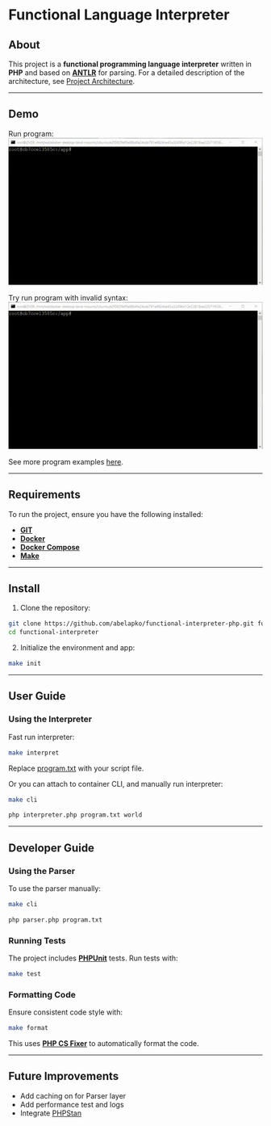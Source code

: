 # Functional Language Interpreter

## About

This project is a **functional programming language interpreter** written in **PHP** and based on **[ANTLR](https://www.antlr.org/)** for parsing.
For a detailed description of the architecture, see [Project Architecture](docs/interpreter-structure.md).

---

## Demo

Run program:
<img src="/docs/demo-success.gif" alt="demo-success-case">

Try run program with invalid syntax:
<img src="/docs/demo-invalid.gif" alt="demo-invalid-case">

See more program examples [here](/docs/program-examples.md).

---

## Requirements

To run the project, ensure you have the following installed:

- **[GIT](https://git-scm.com/)**
- **[Docker](https://www.docker.com/)**
- **[Docker Compose](https://docs.docker.com/compose/)**
- **[Make](https://www.gnu.org/software/make/)**

---

## Install

1. Clone the repository:
```sh
git clone https://github.com/abelapko/functional-interpreter-php.git functional-interpreter
cd functional-interpreter
```

2. Initialize the environment and app:
```sh
make init
```

---

## User Guide

### Using the Interpreter

Fast run interpreter:
```sh
make interpret
```

Replace [program.txt](/program.txt) with your script file.

Or you can attach to container CLI, and manually run interpreter:
```sh
make cli
```

```sh
php interpreter.php program.txt world
```

---

## Developer Guide

### Using the Parser

To use the parser manually:

```sh
make cli
```

```sh
php parser.php program.txt
```

### Running Tests

The project includes **[PHPUnit](https://phpunit.de/index.html)** tests. Run tests with:

```sh
make test
```

### Formatting Code

Ensure consistent code style with:

```sh
make format
```

This uses **[PHP CS Fixer](https://github.com/PHP-CS-Fixer/PHP-CS-Fixer)** to automatically format the code.

---

## Future Improvements

- Add caching on for Parser layer
- Add performance test and logs
- Integrate [PHPStan](https://phpstan.org/)
